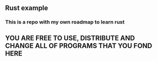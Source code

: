 ## Rust example

### This is a repo with my own roadmap to learn rust

## YOU ARE FREE TO USE, DISTRIBUTE AND CHANGE ALL OF PROGRAMS THAT YOU FOND HERE
